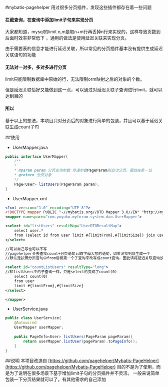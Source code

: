 #mybatis-pagehelper
用过很多分页插件，发现这些插件都存在着一些问题

#### 拦截查询，在查询中添加limit子句来实现分页
 大家都知道，mysql的limit n,m是取n+m行再丢掉n行来实现的，这样导致页数到后面时效率非常低下
，通用的做法是使用延迟关联来实现分页。

由于需要表的信息才能进行延迟关联，所以常见的分页插件基本没有提供生成延迟关联语句的功能

#### 无法对一对多，多对多进行分页
limit只能限制数据库中原始的行，无法限制orm映射之后的对象的个数。

但是延迟关联恰好又能做到这一点，可以通过对延迟关联子查询进行limit，就可以达到目的

#### 所以
基于以上的想法，本项目只对分页后的对象进行简单的包装，并且可以基于延迟关联生成count子句

##使用
- UserMapper.java
```java
public interface UserMapper{
    /**
    * 
    * @param param 分页查询参数 传递参数PageParam则自动分页，要放在第一位
    * @return 分页对象
    */
    Page<User> listUsers(PageParam param);
}
```
- UserMapper.xml
```xml
<?xml version="1.0" encoding="UTF-8"?>
<!DOCTYPE mapper PUBLIC "-//mybatis.org//DTD Mapper 3.0//EN" "http://mybatis.org/dtd/mybatis-3-mapper.dtd">
<mapper namespace="com.yuyuko.myforum.system.dao.UserMapper">

<select id="listUsers" resultMap="UserDTOResultMap">
    select user.*
    from (select id from user limit #{limitFrom},#{limitSize}) join user using (id) 
</select>

//可以自己写也可以不写
//pagehelper会去查找count+分页语句id首字母大写的语句，如果没找到就生成一个
//默认是按照分页语句中from后面第一个子查询来改写成count查询，因此请将延迟关联查询放在from后面第一个

<select id="countListUsers" resultType="long">
//和listUsers中的子查询一样，只是select的变成了count(0)
    select count(0)
    from user
    limit #{limitFrom},#{limitSize}
</select>

</mapper>

```

- UserService.java
```java
public class UserService{
    @Autowired
    UserMapper userMapper;
    
    public PageInfo<User> listUsers(PageParam pageParam){
        return userMapper.listUser(pageParam).toPageInfo();
    }
}
```

##说明
本项目改造自 [https://github.com/pagehelper/Mybatis-PageHelper](https://github.com/pagehelper/Mybatis-PageHelper)
目的不是为了使用，而是为了说明在很多场景下基于增加limit子句的分页插件并不灵活。
一般来说简单包装一下分页结果就可以了。有其他需求的自己添加